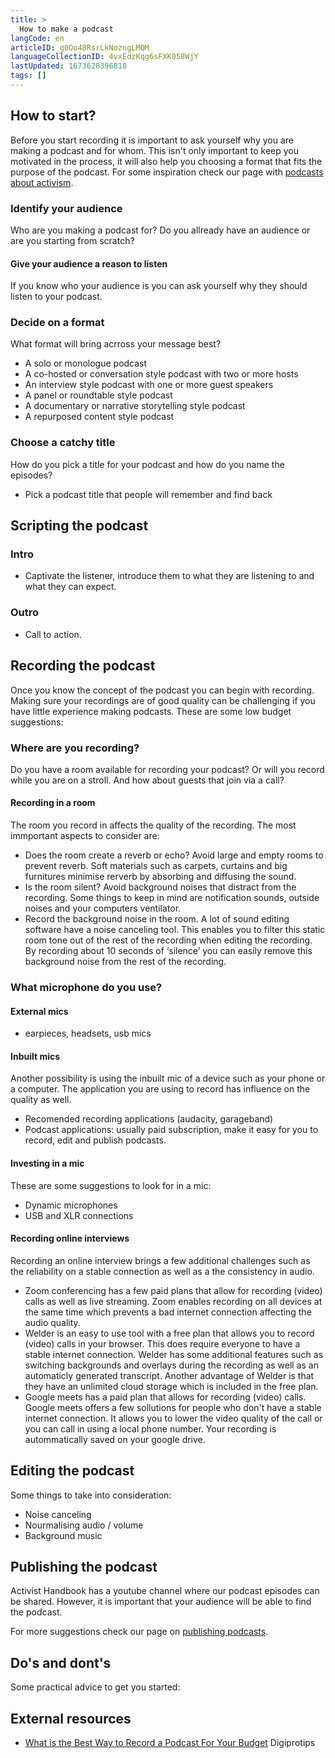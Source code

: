 ```yaml
---
title: >
  How to make a podcast
langCode: en
articleID: g0Oo48RsrLkNozngLMQM
languageCollectionID: 4vxEdzKqg6sFXK058WjY
lastUpdated: 1673628396818
tags: []
---
```


## How to start?

Before you start recording it is important to ask yourself why you are making a podcast and for whom. This isn't only important to keep you motivated in the process, it will also help you choosing a format that fits the purpose of the podcast. For some inspiration check our page with [podcasts about activism](/resources/podcasts).

### Identify your audience

Who are you making a podcast for? Do you allready have an audience or are you starting from scratch?

#### Give your audience a reason to listen

If you know who your audience is you can ask yourself why they should listen to your podcast.

### Decide on a format

What format will bring acrross your message best?

-   A solo or monologue podcast
-   A co-hosted or conversation style podcast with two or more hosts
-   An interview style podcast with one or more guest speakers
-   A panel or roundtable style podcast
-   A documentary or narrative storytelling style podcast
-   A repurposed content style podcast

### Choose a catchy title

How do you pick a title for your podcast and how do you name the episodes?

-   Pick a podcast title that people will remember and find back

## Scripting the podcast

### Intro

-   Captivate the listener, introduce them to what they are listening to and what they can expect.

### Outro

-   Call to action.

## Recording the podcast

Once you know the concept of the podcast you can begin with recording. Making sure your recordings are of good quality can be challenging if you have little experience making podcasts. These are some low budget suggestions:

### Where are you recording?

Do you have a room available for recording your podcast? Or will you record while you are on a stroll. And how about guests that join via a call?

#### Recording in a room

The room you record in affects the quality of the recording. The most immportant aspects to consider are:

-   Does the room create a reverb or echo? Avoid large and empty rooms to prevent reverb. Soft materials such as carpets, curtains and big furnitures minimise rerverb by absorbing and diffusing the sound.
-   Is the room silent? Avoid background noises that distract from the recording. Some things to keep in mind are notification sounds, outside noises and your computers ventilator.
-   Record the background noise in the room. A lot of sound editing software have a noise canceling tool. This enables you to filter this static room tone out of the rest of the recording when editing the recording. By recording about 10 seconds of ‘silence’ you can easily remove this background noise from the rest of the recording.

### What microphone do you use?

#### External mics

-   earpieces, headsets, usb mics

#### Inbuilt mics

Another possibility is using the inbuilt mic of a device such as your phone or a computer. The application you are using to record has influence on the quality as well.

-   Recomended recording applications (audacity, garageband)
-   Podcast applications: usually paid subscription, make it easy for you to record, edit and publish podcasts.

#### Investing in a mic

These are some suggestions to look for in a mic:

-   Dynamic microphones
-   USB and XLR connections

#### Recording online interviews

Recording an online interview brings a few additional challenges such as the reliability on a stable connection as well as a the consistency in audio.

-   Zoom conferencing has a few paid plans that allow for recording (video) calls as well as live streaming. Zoom enables recording on all devices at the same time which prevents a bad internet connection affecting the audio quality.
-   Welder is an easy to use tool with a free plan that allows you to record (video) calls in your browser. This does require everyone to have a stable internet connection. Welder has some additional features such as switching backgrounds and overlays during the recording as well as an automaticly generated transcript. Another advantage of Welder is that they have an unlimited cloud storage which is included in the free plan.
-   Google meets has a paid plan that allows for recording (video) calls. Google meets offers a few sollutions for people who don't have a stable internet connection. It allows you to lower the video quality of the call or you can call in using a local phone number. Your recording is autommatically saved on your google drive.

## Editing the podcast

Some things to take into consideration:

-   Noise canceling
-   Nourmalising audio / volume
-   Background music

## Publishing the podcast

Activist Handbook has a youtube channel where our podcast episodes can be shared. However, it is important that your audience will be able to find the podcast.

For more suggestions check our page on [publishing podcasts](/tools/podcasts).

## Do's and dont's

Some practical advice to get you started:

## External resources

-   [What is the Best Way to Record a Podcast For Your Budget](https://www.digiprotips.com/what-is-the-best-way-to-record-a-podcast-for-your-budget/) Digiprotips